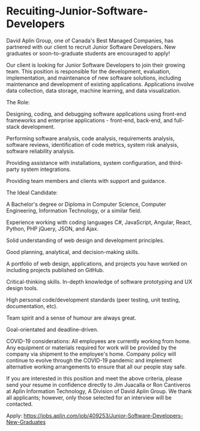 # Recuiting-Junior-Software-Developers
David Aplin Group, one of Canada's Best Managed Companies, has partnered with our client to recruit Junior Software Developers. 
New graduates or soon-to-graduate students are encouraged to apply!  

Our client is looking for Junior Software Developers to join their growing team. This position is responsible for the development, evaluation, implementation, and maintenance of new software solutions, including maintenance and development of existing 
applications. Applications involve data collection, data storage, machine learning, and data visualization.  

The Role:  

Designing, coding, and debugging software applications using front-end frameworks and enterprise applications - front-end, back-end, and full-stack development.  

Performing software analysis, code analysis, requirements analysis, software reviews, identification of code metrics, system risk analysis, software reliability analysis.  

Providing assistance with installations, system configuration, and third-party system integrations. 

Providing team members and clients with support and guidance.  

The Ideal Candidate: 

A Bachelor's degree or Diploma in Computer Science, Computer Engineering, Information Technology, or a similar field.  

Experience working with coding languages C#, JavaScript, Angular, React, Python, PHP jQuery, JSON, and Ajax.  

Solid understanding of web design and development principles.  

Good planning, analytical, and decision-making skills.  

A portfolio of web design, applications, and projects you have worked on including projects published on GitHub.  

Critical-thinking skills.  In-depth knowledge of software prototyping and UX design tools.  

High personal code/development standards (peer testing, unit testing, documentation, etc).  

Team spirit and a sense of humour are always great.  

Goal-orientated and deadline-driven.  


COVID-19 considerations: All employees are currently working from home. Any equipment or materials required for work will be provided by the company via shipment to the employee's home. Company policy will continue to evolve through the COVID-19 pandemic and implement alternative working arrangements to ensure that all our people stay safe.  

If you are interested in this position and meet the above criteria, please send your resume in confidence directly to Jim Juacalla or Ron Cantiveros at Aplin Information Technology, A Division of David Aplin Group. We thank all applicants; however, only those selected for an interview will be contacted.  


Apply: https://jobs.aplin.com/job/409253/Junior-Software-Developers-New-Graduates
